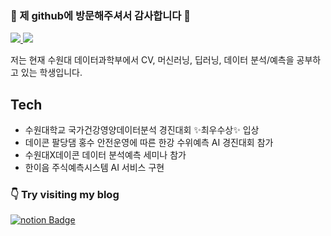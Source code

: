 ### 👋 제 github에 방문해주셔서 감사합니다 👋

<a href="https://github.com/amthreeh/amthreeh/edit/main/README.md" target="_blank"><img src="https://img.shields.io/badge/PYTHON-blue?style=flat-square&logo=python&logoColor=white"/>
<a href="https://github.com/amthreeh"><img src="https://hits.seeyoufarm.com/api/count/incr/badge.svg?url=https%3A%2F%2Fgithub.com%2Finamthreeh&count_bg=%23000000&title_bg=%23000000&icon=github.svg&icon_color=%23E7E7E7&title=GitHub&edge_flat=false)"/></a>

저는 현재 수원대 데이터과학부에서 CV, 머신러닝, 딥러닝, 데이터 분석/예측을 공부하고 있는 학생입니다.

## Tech

- 수원대학교 국가건강영양데이터분석 경진대회 ✨최우수상✨ 입상 
- 데이콘 팔당댐 홍수 안전운영에 따른 한강 수위예측 AI 경진대회 참가
- 수원대X데이콘 데이터 분석예측 세미나 참가
- 한이음 주식예측시스템 AI 서비스 구현


### 👇 Try visiting my blog   
   [![notion Badge](http://img.shields.io/badge/Notion-black?style=flat-square&logo=notion&logoColor=white&link=https://www.notion.so/zizi1122/)](https://www.notion.so/zizi1122/)

</div>
